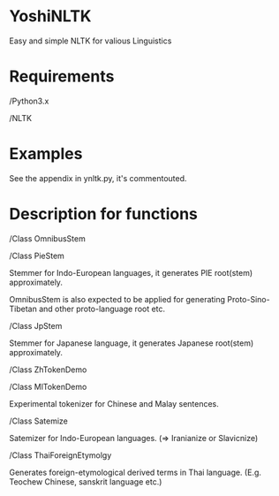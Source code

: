 # YoshiNLTK
Easy and simple NLTK for valious Linguistics


# Requirements


/Python3.x


/NLTK


# Examples


See the appendix in ynltk.py, it's commentouted.


# Description for functions


/Class OmnibusStem


/Class PieStem


Stemmer for Indo-European languages, it generates PIE root(stem) approximately.


OmnibusStem is also expected to be applied for generating Proto-Sino-Tibetan and other proto-language root etc.


/Class JpStem


Stemmer for Japanese language, it generates Japanese root(stem) approximately.


/Class ZhTokenDemo


/Class MlTokenDemo


Experimental tokenizer for Chinese and Malay sentences.


/Class Satemize


Satemizer for Indo-European languages. (=> Iranianize or Slavicnize)


/Class ThaiForeignEtymolgy


Generates foreign-etymological derived terms in Thai language. (E.g. Teochew Chinese, sanskrit language etc.)
